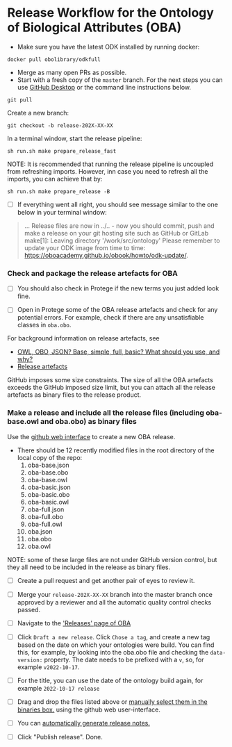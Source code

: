 Release Workflow for the Ontology of Biological Attributes (OBA)
================================================================


* Make sure you have the latest ODK installed by running docker:

```shell
docker pull obolibrary/odkfull
```

* Merge as many open PRs as possible.
* Start with a fresh copy of the `master` branch. For the next steps you can use [GitHub Desktop](https://desktop.github.com/) or the command line instructions below. 

```shell
git pull
```

Create a new branch:

```shell
git checkout -b release-202X-XX-XX
```

In a terminal window, start the release pipeline:

```shell
sh run.sh make prepare_release_fast
```

NOTE: It is recommended that running the release pipeline is uncoupled from refreshing imports. However, inn case you need to refresh all the imports, you can achieve that by:

```shell
sh run.sh make prepare_release -B
```

- [ ] If everything went all right, you should see message similar to the one below in your terminal window:

> ...
> Release files are now in ../.. - now you should commit, push and make a release         on your git hosting site such as GitHub or GitLab
> make[1]: Leaving directory '/work/src/ontology'
> Please remember to update your ODK image from time to time: https://oboacademy.github.io/obook/howto/odk-update/.


### Check and package the release artefacts for OBA

- [ ] You should also check in Protege if the new terms you just added look fine.
- [ ] Open in Protege some of the OBA release artefacts and check for any potential errors.
For example, check if there are any unsatisfiable classes in `oba.obo`.


For background information on release artefacts, see
* [OWL, OBO, JSON? Base, simple, full, basic? What should you use, and why?](https://oboacademy.github.io/obook/explanation/owl-format-variants/)
* [Release artefacts](https://oboacademy.github.io/obook/reference/release-artefacts/)

GitHub imposes some size constraints. The size of all the OBA artefacts exceeds the GitHub imposed size limit, but you can attach all the release artefacts as binary files to the release product.

### Make a release and include all the release files (including oba-base.owl and oba.obo) as binary files

Use the [github web interface](https://docs.github.com/repositories/releasing-projects-on-github/managing-releases-in-a-repository?tool=webui) to create a new OBA release.

- There should be 12 recently modified files in the root directory of the local copy of the repo:
    1. oba-base.json
    2. oba-base.obo
    3. oba-base.owl
    4. oba-basic.json
    5. oba-basic.obo
    6. oba-basic.owl
    7. oba-full.json
    8. oba-full.obo
    9. oba-full.owl
    10. oba.json
    11. oba.obo
    12. oba.owl

NOTE: some of these large files are not under GitHub version control, but they all need to be included in the release as binary files. 

- [ ] Create a pull request and get another pair of eyes to review it.
- [ ] Merge your `release-202X-XX-XX` branch into the master branch once approved by a reviewer and all the automatic quality control checks passed.
- [ ] Navigate to the ['Releases' page of OBA](https://github.com/obophenotype/bio-attribute-ontology/releases)
- [ ] Click `Draft a new release`.
Click `Chose a tag`, and create a new tag based on the date on which your ontologies were build. You can find this, for example, by looking into the oba.obo file and checking the `data-version:` property. The date needs to be prefixed with a `v`, so, for example `v2022-10-17`.
- [ ] For the title, you can use the date of the ontology build again, for example `2022-10-17 release`
- [ ] Drag and drop the files listed above or [manually select them in the binaries box.](https://docs.github.com/en/repositories/releasing-projects-on-github/managing-releases-in-a-repository) using the github web user-interface.
- [ ] You can [automatically generate release notes.](https://docs.github.com/en/repositories/releasing-projects-on-github/automatically-generated-release-notes)
- [ ] Click "Publish release". Done.

